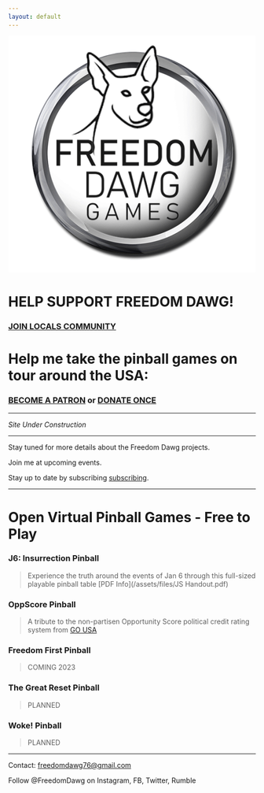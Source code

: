```yaml
---
layout: default
---
```


![Freedom Dawg](/assets/images/FreedomDawg-Wheel-b.gif)

# HELP SUPPORT FREEDOM DAWG!

### [JOIN LOCALS COMMUNITY](https://freedomdawg.locals.com/)

# Help me take the pinball games on tour around the USA:

### [BECOME A PATRON](https://freedomdawg.locals.com/) or [DONATE ONCE](https://freedomdawg.locals.com/)

---

_Site Under Construction_

---

Stay tuned for more details about the Freedom Dawg projects.

Join me at upcoming events.

Stay up to date by subscribing [subscribing](https://freedomdawg.locals.com/).

---

# Open Virtual Pinball Games - Free to Play

### J6: Insurrection Pinball

> Experience the truth around the events of Jan 6 through this full-sized playable pinball table [PDF Info](/assets/files/JS Handout.pdf)

### OppScore Pinball

> A tribute to the non-partisen Opportunity Score political credit rating system from [GO USA](https://go-usa.us/)

### Freedom First Pinball

> COMING 2023

### The Great Reset Pinball

> PLANNED

### Woke! Pinball

> PLANNED

---

Contact: freedomdawg76@gmail.com

Follow @FreedomDawg on Instagram, FB, Twitter, Rumble
